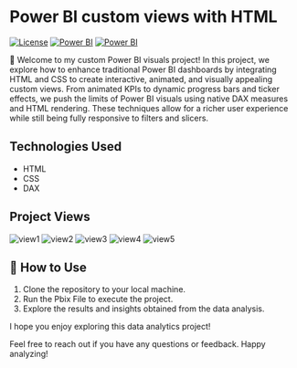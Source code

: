 # Power BI custom views with HTML

[![License](https://img.shields.io/badge/license-MIT-green.svg)](https://opensource.org/licenses/MIT)
[![Power BI](https://img.shields.io/badge/Power%20BI-Dashboard-yellow.svg?logo=powerbi&logoColor=white)](https://powerbi.microsoft.com/)
[![Power BI](https://upload.wikimedia.org/wikipedia/commons/thumb/c/cf/New_Power_BI_Logo.svg/120px-New_Power_BI_Logo.svg.png)](https://powerbi.microsoft.com/)






🚀 Welcome to my custom Power BI visuals project!
In this project, we explore how to enhance traditional Power BI dashboards by integrating HTML and CSS to create interactive, animated, and visually appealing custom views. From animated KPIs to dynamic progress bars and ticker effects, we push the limits of Power BI visuals using native DAX measures and HTML rendering. These techniques allow for a richer user experience while still being fully responsive to filters and slicers.

## Technologies Used
- HTML
- CSS
- DAX


## Project Views
![view1](https://github.com/user-attachments/assets/9ca3737f-c8bd-4ce5-b393-44d6f1d66b31)
![view2](https://github.com/user-attachments/assets/03796872-9494-4f55-b284-1f24a916b352)
![view3](https://github.com/user-attachments/assets/29b95aa8-92df-4dae-adb5-f017c127e89f)
![view4](https://github.com/user-attachments/assets/49b8099e-eec7-4d95-829f-7f65dc6ff651)
![view5](https://github.com/user-attachments/assets/8a4c3775-7ac4-45ce-8b52-314c1feb47a9)

## 🚀 How to Use
1. Clone the repository to your local machine.
2. Run the Pbix File to execute the project.
3. Explore the results and insights obtained from the data analysis.

I hope you enjoy exploring this data analytics project!

Feel free to reach out if you have any questions or feedback. Happy analyzing!
